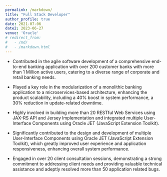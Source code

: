```yaml
---
permalink: /markdown/
title: "Full Stack Developer"
author_profile: true
date: 2021-07-06
date2: 2023-06-27
venue: 'Oracle'
# redirect_from: 
#   - /md/
#   - /markdown.html
---
```


* Contributed in the agile software development of a comprehensive end-to-end banking application with over 200 customer banks with more than 1 Million active users, catering to a diverse range of corporate and retail banking needs.

* Played a key role in the modularization of a monolithic banking application to a microservices-based architecture, enhancing the product scalability, including a 40% boost in system performance, a 30% reduction in update-related downtime.

* Highly involved in building more than 20 RESTful Web Services using JAX-RS API and Jersey Implementation and integrated multiple User-Interface Components using Oracle JET (JavaScript Extension Toolkit).

* Significantly contributed to the design and development of multiple User-Interface Components using Oracle JET (JavaScript Extension
Toolkit), which greatly improved user experience and application responsiveness, enhancing overall system performance.

* Engaged in over 20 client consultation sessions, demonstrating a strong commitment to addressing client needs and providing valuable technical assistance and adeptly resolved more than 50 application related bugs.